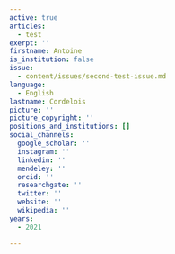 ```yaml
---
active: true
articles:
  - test
exerpt: ''
firstname: Antoine
is_institution: false
issue:
  - content/issues/second-test-issue.md
language:
  - English
lastname: Cordelois
picture: ''
picture_copyright: ''
positions_and_institutions: []
social_channels:
  google_scholar: ''
  instagram: ''
  linkedin: ''
  mendeley: ''
  orcid: ''
  researchgate: ''
  twitter: ''
  website: ''
  wikipedia: ''
years:
  - 2021

---
```

